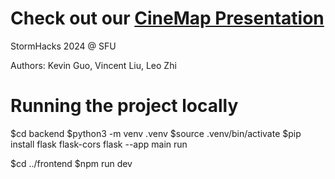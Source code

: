 # Check out our [CineMap Presentation](/CineMapPresentation.pdf)
StormHacks 2024 @ SFU

Authors: Kevin Guo, Vincent Liu, Leo Zhi

# Running the project locally
$cd backend
$python3 -m venv .venv
$source .venv/bin/activate
$pip install flask flask-cors
flask --app main run

$cd ../frontend
$npm run dev
